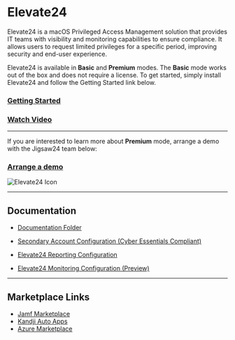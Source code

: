 # Elevate24
Elevate24 is a macOS Privileged Access Management solution that provides IT teams with visibility and monitoring capabilities to ensure compliance. It allows users to request limited privileges for a specific period, improving security and end-user experience.

Elevate24 is available in **Basic** and **Premium** modes. The **Basic** mode works out of the box and does not require a license. To get started, simply install Elevate24 and follow the Getting Started link below.

### [Getting Started](/Documentation/README.md)
### [Watch Video](https://www.youtube.com/watch?v=J8nJtw9G3JI)

---

If you are interested to learn more about **Premium** mode, arrange a demo with the Jigsaw24 team below:

### [Arrange a demo](https://www.jigsaw24.com/solutions/automation-and-tooling/elevate24)


![Elevate24 Icon](https://store-images.s-microsoft.com/image/apps.55342.06d325c2-3b22-4ebd-a880-9fa06604d981.afc39e71-2bac-4a37-b781-314e1a0db7d0.56fc1918-1617-4ed3-9fad-6e56aaee391d) 


---
## Documentation

- [Documentation Folder](/Documentation/)

- [Secondary Account Configuration (Cyber Essentials Compliant)](https://github.com/Jigsaw24/Elevate24/blob/main/Documentation/Elevate24%20-%20Configuration%20Keys.md#secondary-account-configuration)

- [Elevate24 Reporting Configuration](/Documentation/Elevate24%20-%20Reporting%20Configuration%20Keys.md)

- [Elevate24 Monitoring Configuration (Preview)](/Elevate24/Documentation/Elevate24%20Session%20Reporting%20-%20Configuration%20Keys.md)

---
## Marketplace Links
- [Jamf Marketplace](https://marketplace.jamf.com/details/elevate24)
- [Kandji Auto Apps](https://support.kandji.io/support/solutions/articles/72000560362-auto-apps-overview)
- [Azure Marketplace](https://azuremarketplace.microsoft.com/en-us/marketplace/apps/jigsaw24.elevate24?tab=overview)
